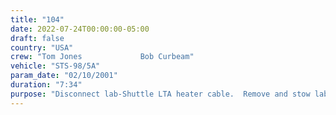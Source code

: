```yaml
---
title: "104"
date: 2022-07-24T00:00:00-05:00
draft: false
country: "USA"
crew: "Tom Jones             Bob Curbeam"
vehicle: "STS-98/5A"
param_date: "02/10/2001"
duration: "7:34"
purpose: "Disconnect lab-Shuttle LTA heater cable.  Remove and stow lab module CBM cover.  Connect 4 ammonia lines and elec cables btw lab and Z1.   M3 QD leaked NH3 on crew to force bakeout cleanup"
---
```

